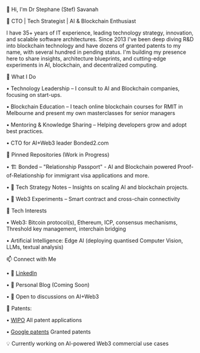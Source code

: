 👋 Hi, I'm Dr Stephane (Stef) Savanah

🚀 CTO | Tech Strategist | AI & Blockchain Enthusiast

I have 35+ years of IT experience, leading technology strategy, innovation, and scalable software architectures. Since 2013 I've been deep diving R&D into blockchain technology and have dozens of granted patents to my name, with several hundred in pending status. I'm building my presence here to share insights, architecture blueprints, and cutting-edge experiments in AI, blockchain, and decentralized computing.

🔹 What I Do

•	Technology Leadership – I consult to AI and Blockchain companies, focusing on start-ups.

•	Blockchain Education – I teach online blockchain courses for RMIT in Melbourne and present my own masterclasses for senior managers

•	Mentoring & Knowledge Sharing – Helping developers grow and adopt best practices.

•	CTO for AI+Web3 leader Bonded2.com

📂 Pinned Repositories (Work in Progress)

•	🏗 Bonded – "Relationship Passport" - AI and Blockchain powered Proof-of-Relationship for immigrant visa applications and more.

•	📜 Tech Strategy Notes – Insights on scaling AI and blockchain projects.

•	📡 Web3 Experiments – Smart contract and cross-chain connectivity

🔧 Tech Interests

•	Web3: Bitcoin protocol(s), Ethereum, ICP, consensus mechanisms, Threshold key management, interchain bridging

•	Artificial Intelligence: Edge AI (deploying quantised Computer Vision, LLMs, textual analysis)

📫 Connect with Me

•	💼 [LinkedIn](https://www.linkedin.com/in/dr-stephane-stef-savanah-2755306/)

•	📝 Personal Blog (Coming Soon)

•	💬 Open to discussions on AI+Web3

📜 Patents:

•	[WIPO](https://patentscope.wipo.int/search/en/result.jsf?_vid=P10-MABUBB-21386) All patent applications

•	[Google patents](https://patents.google.com/?inventor=stephane+savanah&oq=stephane+savanah) Granted patents

💡 Currently working on AI-powered Web3 commercial use cases
